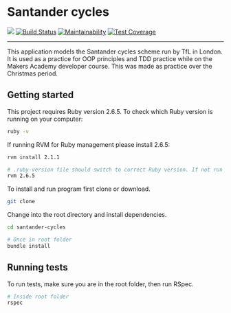 # Santander cycles

![](https://img.shields.io/badge/Practice-Makers%20Academy-red) [![Build Status](https://travis-ci.com/jonesandy/santander-cycles.svg?branch=master)](https://travis-ci.com/jonesandy/santander-cycles) [![Maintainability](https://api.codeclimate.com/v1/badges/56ed64e4e5d19bd841e8/maintainability)](https://codeclimate.com/github/jonesandy/santander-cycles/maintainability) [![Test Coverage](https://api.codeclimate.com/v1/badges/56ed64e4e5d19bd841e8/test_coverage)](https://codeclimate.com/github/jonesandy/santander-cycles/test_coverage)

---

This application models the Santander cycles scheme run by TfL in London. It is used as a practice for OOP principles and TDD practice while on the Makers Academy developer course. This was made as practice over the Christmas period.

## Getting started

This project requires Ruby version 2.6.5. To check which Ruby version is running on your computer:

```bash
ruby -v
```

If running RVM for Ruby management please install 2.6.5:

```bash
rvm install 2.1.1

# .ruby-version file should switch to correct Ruby version. If not run this command
rvm 2.6.5
```

To install and run program first clone or download.

```bash 
git clone
```

Change into the root directory and install dependencies.

```bash
cd santander-cycles

# Once in root folder
bundle install
```

## Running tests

To run tests, make sure you are in the root folder, then run RSpec.

```bash
# Inside root folder
rspec
```

